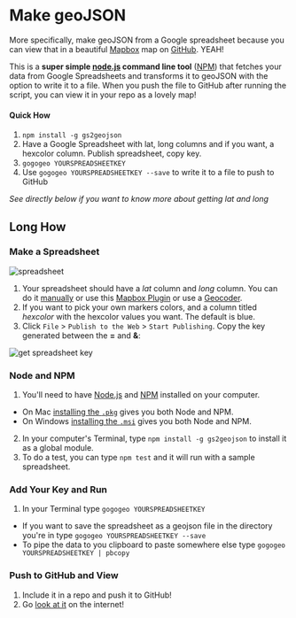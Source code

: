 # Make geoJSON

More specifically, make geoJSON from a Google spreadsheet because you can view that in a beautiful [Mapbox](http://www.mapbox.com) map on [GitHub](https://github.com/blog/1528-there-s-a-map-for-that). YEAH!

This is a **super simple [node.js](http://www.nodejs.org) command line tool** ([NPM](https://npmjs.org/package/gs2geojson)) that fetches your data from Google Spreadsheets and transforms it to geoJSON with the option to write it to a file. When you push the file to GitHub after running the script, you can view it in your repo as a lovely map!

#### Quick How

1. `npm install -g gs2geojson`
2. Have a Google Spreadsheet with lat, long columns and if you want, a hexcolor column. Publish spreadsheet, copy key.
3. `gogogeo YOURSPREADSHEETKEY`
4. Use `gogogeo YOURSPREADSHEETKEY --save` to write it to a file to push to GitHub

_See directly below if you want to know more about getting lat and long_

## Long How

### Make a Spreadsheet

![spreadsheet](http://cl.ly/image/0G2l322I3R0E/Screen%20Shot%202013-06-14%20at%2012.03.22%20AM.png)

1. Your spreadsheet should have a _lat_ column and _long_ column. You can do it [manually](http://www.latlong.net/) or use this [Mapbox Plugin](http://mapbox.com/tilemill/docs/guides/google-docs/#geocoding) or use a [Geocoder](https://developers.google.com/maps/documentation/geocoding/).
2. If you want to pick your own markers colors, and a column titled _hexcolor_ with the hexcolor values you want. The default is blue.
3. Click `File` > `Publish to the Web` > `Start Publishing`. Copy the key generated between the **=** and **&**:

![get spreadsheet key](https://raw.github.com/jllord/sheetsee-cache/master/img/key.png)

### Node and NPM

1. You'll need to have [Node.js](http://www.nodejs.org) and [NPM](http://npmjs.org) installed on your computer. 
 - On Mac [installing the `.pkg`](http://nodejs.org/download/) gives you both Node and NPM. 
 - On Windows [installing the `.msi`](http://nodejs.org/download/) gives you both Node and NPM.
2. In your computer's Terminal, type `npm install -g gs2geojson` to install it as a global module. 
3. To do a test, you can type `npm test` and it will run with a sample spreadsheet.

### Add Your Key and Run

1. In your Terminal type `gogogeo YOURSPREADSHEETKEY`
 * If you want to save the spreadsheet as a geojson file in the directory you're in type `gogogeo YOURSPREADSHEETKEY --save`
 * To pipe the data to you clipboard to paste somewhere else type `gogogeo YOURSPREADSHEETKEY | pbcopy`


### Push to GitHub and View

1. Include it in a repo and push it to GitHub!
2. Go [look at it](https://github.com/jlord/gs2geojson/blob/master/0Ao5u1U6KYND7dGN5QngweVJUWE16bTRob0d2a3dCbnc.geojson) on the internet! 
